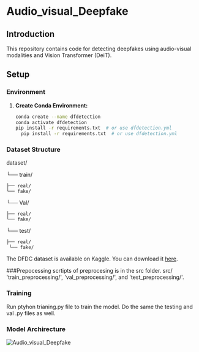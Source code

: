 # Audio_visual_Deepfake

## Introduction

This repository contains code for detecting deepfakes using audio-visual modalities and Vision Transformer (DeiT).

## Setup

### Environment

1. **Create Conda Environment:**
   ```bash
   conda create --name dfdetection
   conda activate dfdetection
   pip install -r requirements.txt  # or use dfdetection.yml
     pip install -r requirements.txt  # or use dfdetection.yml
   

### Dataset Structure 
dataset/

└── train/

    ├── real/ 
    └── fake/
    
└── Val/

    ├── real/  
    └── fake/

└── test/

    ├── real/  
     └── fake/


The DFDC dataset is available on Kaggle. You can download it [here](https://www.kaggle.com/c/deepfake-detection-challenge).
    
###Prepocessing 
scrtipts of preprocesing is in the src folder.
src/
 'train_preprocessing/', 'val_preprocessing/', and 'test_preprocessing/'.

 ### Training
 Run ptyhon trianing.py file to train the model.
 Do the same the testing and val .py files as well.

 ### Model Archirecture 
 
![Audio_visual_Deepfake](ModelArchitecure.jpg)
